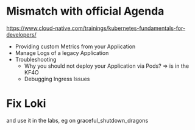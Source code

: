 # Mismatch with official Agenda

https://www.cloud-native.com/trainings/kubernetes-fundamentals-for-developers/

* Providing custom Metrics from your Application
* Manage Logs of a legacy Application
* Troubleshooting
  * Why you should not deploy your Application via Pods? => is in the KF4O
  * Debugging Ingress Issues

# Fix Loki
and use it in the labs, eg on graceful_shutdown_dragons
